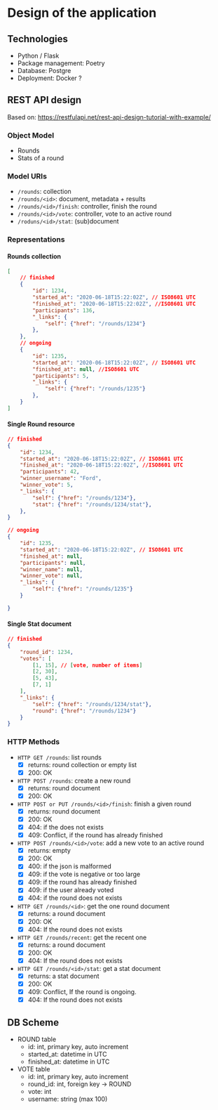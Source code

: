 # Design of the application

## Technologies

- Python / Flask
- Package management: Poetry
- Database: Postgre
- Deployment: Docker ?

## REST API design

Based on: https://restfulapi.net/rest-api-design-tutorial-with-example/

### Object Model

- Rounds
- Stats of a round

### Model URIs

- `/rounds`: collection
- `/rounds/<id>`: document, metadata + results
- `/rounds/<id>/finish`: controller, finish the round
- `/rounds/<id>/vote`: controller, vote to an active round
- `/roduns/<id>/stat`: (sub)document

### Representations

#### Rounds collection

```json
[
    // finished
    {
        "id": 1234,
        "started_at": "2020-06-18T15:22:02Z", // ISO8601 UTC
        "finished_at": "2020-06-18T15:22:02Z", //ISO8601 UTC
        "participants": 136,
        "_links": {
            "self": {"href": "/rounds/1234"}
        },
    },
    // ongoing
    {
        "id": 1235,
        "started_at": "2020-06-18T15:22:02Z", // ISO8601 UTC
        "finished_at": null, //ISO8601 UTC
        "participants": 5,
        "_links": {
            "self": {"href": "/rounds/1235"}
        },
    }
]
```

#### Single Round resource

```json
// finished
{
    "id": 1234,
    "started_at": "2020-06-18T15:22:02Z", // ISO8601 UTC
    "finished_at": "2020-06-18T15:22:02Z", //ISO8601 UTC
    "participants": 42,
    "winner_username": "Ford",
    "winner_vote": 5,
    "_links": {
        "self": {"href": "/rounds/1234"},
        "stat": {"href": "/rounds/1234/stat"},
    },
}
```

```json
// ongoing
{
    "id": 1235,
    "started_at": "2020-06-18T15:22:02Z", // ISO8601 UTC
    "finished_at": null,
    "participants": null,
    "winner_name": null,
    "winner_vote": null,
    "_links": {
        "self": {"href": "/rounds/1235"}
    }

}
```

#### Single Stat document

```json
// finished 
{
    "round_id": 1234,
    "votes": [
        [1, 15], // [vote, number of items]
        [2, 30],
        [5, 43],
        [7, 1]
    ],
    "_links": {
        "self": {"href": "/rounds/1234/stat"},
        "round": {"href": "/rounds/1234"}
    }
}
```

### HTTP Methods

- `HTTP GET /rounds`: list rounds
  - [x] returns: round collection or empty list
  - [x] 200: OK
- `HTTP POST /rounds`: create a new round
  - [x] returns: round document
  - [x] 200: OK
- `HTTP POST or PUT /rounds/<id>/finish`: finish a given round
  - [x] returns: round document
  - [x] 200: OK
  - [x] 404: if the <id> does not exists
  - [x] 409: Conflict, if the round has already finished
- `HTTP POST /rounds/<id>/vote`: add a new vote to an active round
  - [x] returns: empty
  - [x] 200: OK
  - [x] 400: if the json is malformed
  - [x] 409: if the vote is negative or too large
  - [x] 409: if the round has already finished
  - [x] 409: if the user already voted
  - [x] 404: if the round does not exists
- `HTTP GET /rounds/<id>`: get the one round document
  - [x] returns: a round document
  - [x] 200: OK
  - [x] 404: If the round does not exists
- `HTTP GET /rounds/recent`: get the recent one
  - [x] returns: a round document
  - [x] 200: OK
  - [x] 404: If the round does not exists
- `HTTP GET /rounds/<id>/stat`: get a stat document
  - [x] returns: a stat document
  - [x] 200: OK
  - [x] 409: Conflict, If the round is ongoing.
  - [x] 404: If the round does not exists

## DB Scheme

- ROUND table
  - id: int, primary key, auto increment
  - started_at: datetime in UTC
  - finished_at: datetime in UTC
- VOTE table
  - id: int, primary key, auto increment
  - round_id: int, foreign key -> ROUND
  - vote: int
  - username: string (max 100)
